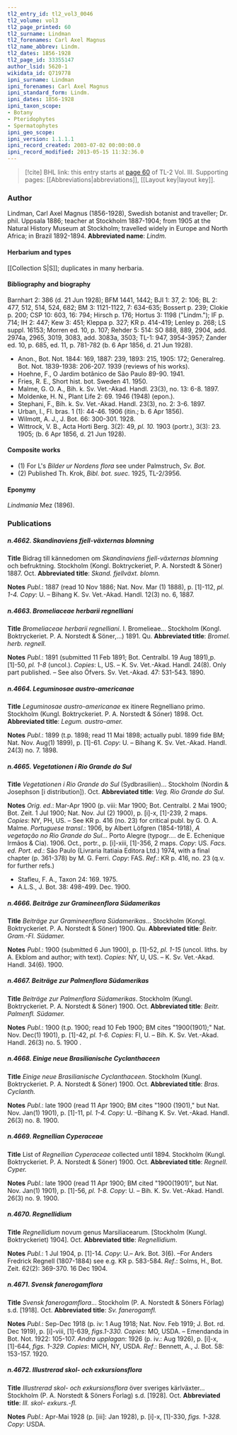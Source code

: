```yaml
---
tl2_entry_id: tl2_vol3_0046
tl2_volume: vol3
tl2_page_printed: 60
tl2_surname: Lindman
tl2_forenames: Carl Axel Magnus
tl2_name_abbrev: Lindm.
tl2_dates: 1856-1928
tl2_page_id: 33355147
author_lsid: 5620-1
wikidata_id: Q719778
ipni_surname: Lindman
ipni_forenames: Carl Axel Magnus
ipni_standard_form: Lindm.
ipni_dates: 1856-1928
ipni_taxon_scope: 
- Botany
- Pteridophytes
- Spermatophytes
ipni_geo_scope: 
ipni_version: 1.1.1.1
ipni_record_created: 2003-07-02 00:00:00.0
ipni_record_modified: 2013-05-15 11:32:36.0
---
```



> [!cite] BHL link: this entry starts at [page 60](https://www.biodiversitylibrary.org/page/33355147) of TL-2 Vol. III.
> Supporting pages: [[Abbreviations|abbreviations]], [[Layout key|layout key]].

### Author

Lindman, Carl Axel Magnus (1856-1928), Swedish botanist and traveller; Dr. phil. Uppsala 1886; teacher at Stockholm 1887-1904; from 1905 at the Natural History Museum at Stockholm; travelled widely in Europe and North Africa; in Brazil 1892-1894. 
**Abbreviated name**: *Lindm.*

#### Herbarium and types

[[Collection S|S]]; duplicates in many herbaria.

#### Bibliography and biography

Barnhart 2: 386 (d. 21 Jun 1928); BFM 1441, 1442; BJI 1: 37, 2: 106; BL 2: 477, 512, 514, 524, 682; BM 3: 1121-1122, 7: 634-635; Bossert p. 239; Clokie p. 200; CSP 10: 603, 16: 794; Hirsch p. 176; Hortus 3: 1198 ("Lindm."); IF p. 714; IH 2: 447; Kew 3: 451; Kleppa p. 327; KR p. 414-419; Lenley p. 268; LS suppl. 16153; Morren ed. 10, p. 107; Rehder 5: 514: SO 888, 889, 2904, add. 2974a, 2965, 3019, 3083, add. 3083a, 3503; TL-1: 947, 3954-3957; Zander ed. 10, p. 685, ed. 11, p. 781-782 (b. 6 Apr 1856, d. 21 Jun 1928).
- Anon., Bot. Not. 1844: 169, 1887: 239, 1893: 215, 1905: 172; Generalreg. Bot. Not. 1839-1938: 206-207. 1939 (reviews of his works).
- Hoehne, F., O Jardim botânico de São Paulo 89-90. 1941.
- Fries, R. E., Short hist. bot. Sweden 41. 1950.
- Malme, G. O. A., Bih. k. Sv. Vet.-Akad. Handl. 23(3), no. 13: 6-8. 1897.
- Moldenke, H. N., Plant Life 2: 69. 1946 (1948) (epon.).
- Stephani, F., Bih. k. Sv. Vet.-Akad. Handl. 23(3), no. 2: 3-6. 1897.
- Urban, I., Fl. bras. 1 (1): 44-46. 1906 (itin.; b. 6 Apr 1856).
- Wilmott, A. J., J. Bot. 66: 300-301. 1928.
- Wittrock, V. B., Acta Horti Berg. 3(2): 49, *pl. 10.* 1903 (portr.), 3(3): 23. 1905; (b. 6 Apr 1856, d. 21 Jun 1928).

#### Composite works

- (1) For L's *Bilder ur Nordens flora* see under Palmstruch, *Sv. Bot.*
- (2) Published Th. Krok, *Bibl. bot. suec.* 1925, TL-2/3956.

#### Eponymy

*Lindmania* Mez (1896).

### Publications

##### n.4662. Skandinaviens fjell-växternas blomning

**Title**
Bidrag till kännedomen om *Skandinaviens fjell-växternas blomning* och befruktning. Stockholm (Kongl. Boktryckeriet, P. A. Norstedt & Söner) 1887. Oct.
**Abbreviated title**: *Skand. fjellväxt. blomn.*

**Notes**
*Publ*.: 1887 (read 10 Nov 1886; Nat. Nov. Mar (1) 1888), p. \[1\]-112, *pl. 1-4. Copy*: U. – Bihang K. Sv. Vet.-Akad. Handl. 12(3) no. 6, 1887.

##### n.4663. Bromeliaceae herbarii regnelliani

**Title**
*Bromeliaceae herbarii regnelliani*. I. Bromelieae... Stockholm (Kongl. Boktryckeriet. P. A. Norstedt & Söner,...) 1891. Qu.
**Abbreviated title**: *Bromel. herb. regnell.*

**Notes**
*Publ*.: 1891 (submitted 11 Feb 1891; Bot. Centralbl. 19 Aug 1891),p. \[1\]-50, *pl. 1-8* (uncol.).
*Copies*: L, US. – K. Sv. Vet.-Akad. Handl. 24(8). Only part published. – See also Öfvers. Sv.
Vet.-Akad. 47: 531-543. 1890.

##### n.4664. Leguminosae austro-americanae

**Title**
*Leguminosae austro-americanae* ex itinere Regnelliano primo. Stockholm (Kungl. Boktryckeriet. P. A. Norstedt & Söner) 1898. Oct.
**Abbreviated title**: *Legum. austro-amer.*

**Notes**
*Publ*.: 1899 (t.p. 1898; read 11 Mai 1898; actually publ. 1899 fide BM; Nat. Nov. Aug(1) 1899), p. \[1\]-61. *Copy*: U. – Bihang K. Sv. Vet.-Akad. Handl. 24(3) no. 7. 1898.

##### n.4665. Vegetationen i Rio Grande do Sul

**Title**
*Vegetationen i Rio Grande do Sul* (Sydbrasilien)... Stockholm (Nordin & Josephson \[i distribution\]). Oct.
**Abbreviated title**: *Veg. Rio Grande do Sul.*

**Notes**
*Orig. ed*.: Mar-Apr 1900 (p. viii: Mar 1900; Bot. Centralbl. 2 Mai 1900; Bot. Zeit. 1 Jul 1900; Nat. Nov. Jul (2) 1900), p. \[i\]-x, \[1\]-239, 2 maps. *Copies*: NY, PH, US. – See KR p. 416 (no. 23) for critical publ. by G. O. A. Malme.
*Portuguese transl*.: 1906, by Albert Löfgren (1854-1918), *A vegetação no Rio Grande do Sul*... Porto Alegre (typogr.... de E. Echenique Irmãos & Cia). 1906. Oct., portr., p. \[i\]-xiii, \[1\]-356, 2 maps. *Copy*: US.
*Facs. ed. Port. ed*.: São Paulo (Livraria Itatiaia Editora Ltd.) 1974, with a final chapter (p. 361-378) by M. G. Ferri. *Copy*: FAS.
*Ref*.: KR p. 416, no. 23 (q.v. for further refs.)
- Stafleu, F. A., Taxon 24: 169. 1975.
- A.L.S., J. Bot. 38: 498-499. Dec. 1900.

##### n.4666. Beiträge zur Gramineenflora Südamerikas

**Title**
*Beiträge zur Gramineenflora Südamerikas*... Stockholm (Kongl. Boktryckeriet. P. A. Norstedt & Söner) 1900. Qu.
**Abbreviated title**: *Beitr. Gram.-Fl. Südamer.*

**Notes**
*Publ*.: 1900 (submitted 6 Jun 1900), p. \[1\]-52, *pl. 1-15* (uncol. liths. by A. Ekblom and author; with text). *Copies*: NY, U, US. – K. Sv. Vet.-Akad. Handl. 34(6). 1900.

##### n.4667. Beiträge zur Palmenflora Südamerikas

**Title**
*Beiträge zur Palmenflora Südamerikas*. Stockholm (Kungl. Boktryckeriet. P. A. Norstedt & Söner) 1900. Oct.
**Abbreviated title**: *Beitr. Palmenfl. Südamer.*

**Notes**
*Publ*.: 1900 (t.p. 1900; read 10 Feb 1900; BM cites "1900(1901);" Nat. Nov. Dec(1) 1901), p. \[1\]-42, *pl. 1-6. Copies*: FI, U. – Bih. K. Sv. Vet.-Akad. Handl. 26(3) no. 5. 1900 .

##### n.4668. Einige neue Brasilianische Cyclanthaceen

**Title**
*Einige neue Brasilianische Cyclanthaceen*. Stockholm (Kungl. Boktryckeriet. P. A. Norstedt & Söner) 1900. Oct.
**Abbreviated title**: *Bras. Cyclanth.*

**Notes**
*Publ*.: late 1900 (read 11 Apr 1900; BM cites "1900 (1901)," but Nat. Nov. Jan(1) 1901), p.
\[1\]-11, p*l. 1-4. Copy*: U. –Bihang K. Sv. Vet.-Akad. Handl. 26(3) no. 8. 1900.

##### n.4669. Regnellian Cyperaceae

**Title**
List of *Regnellian Cyperaceae* collected until 1894. Stockholm (Kungl. Boktryckeriet. P. A. Norstedt & Söner) 1900. Oct.
**Abbreviated title**: *Regnell. Cyper.*

**Notes**
*Publ*.: late 1900 (read 11 Apr 1900; BM cited "1900(1901)", but Nat. Nov. Jan(1) 1901), p. \[1\]-56, *pl. 1-8. Copy*: U. – Bih. K. Sv. Vet.-Akad. Handl. 26(3) no. 9. 1900.

##### n.4670. Regnellidium

**Title**
*Regnellidium* novum genus Marsiliacearum. \[Stockholm (Kungl. Boktryckeriet) 1904\]. Oct.
**Abbreviated title**: *Regnellidium*.

**Notes**
*Publ*.: 1 Jul 1904, p. \[1\]-14. *Copy*: U.– Ark. Bot. 3(6). –For Anders Fredrick Regnell (1807-1884) see e.g. KR p. 583-584.
*Ref*.: Solms, H., Bot. Zeit. 62(2): 369-370. 16 Dec 1904.

##### n.4671. Svensk fanerogamflora

**Title**
*Svensk fanerogamflora*... Stockholm (P. A. Norstedt & Söners Förlag) s.d. \[1918\]. Oct.
**Abbreviated title**: *Sv. fanerogamfl.*

**Notes**
*Publ*.: Sep-Dec 1918 (p. iv: 1 Aug 1918; Nat. Nov. Feb 1919; J. Bot. rd. Dec 1919), p. \[i\]-viii, \[1\]-639, *figs.1-330. Copies*: MO, USDA. – Emendanda in Bot. Not. 1922: 105-107.
*Andra upplagan*: 1926 (p. iv.: Aug 1926), p. \[i\]-x, \[1\]-644, *figs. 1-329. Copies*: MICH, NY, USDA.
*Ref*.: Bennett, A., J. Bot. 58: 153-157. 1920.

##### n.4672. Illustrerad skol- och exkursionsflora

**Title**
*Illustrerad skol- och exkursionsflora* över sveriges kärlväxter... Stockholm (P. A. Norstedt & Söners Forlag) s.d. \[1928\]. Oct.
**Abbreviated title**: *Ill. skol- exkurs.-fl.*

**Notes**
*Publ*.: Apr-Mai 1928 (p. \[iii\]: Jan 1928), p. \[i\]-x, \[1\]-330, *figs. 1-328. Copy*: USDA.

